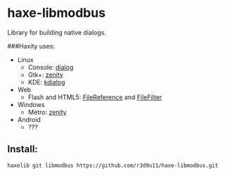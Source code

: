 haxe-libmodbus
=========================

Library for building native dialogs.<br/>

###Haxity uses:<br/>

* Linux
	* Console: [dialog](http://hightek.org/projects/dialog/)
	* Gtk+: [zenity](https://help.gnome.org/users/zenity/stable/)
	* KDE: [kdialog](https://techbase.kde.org/Development/Tutorials/Shell_Scripting_with_KDE_Dialogs)
* Web
	* Flash and HTML5: [FileReference](http://api.openfl.org/openfl/net/FileReference.html) and [FileFilter](http://api.openfl.org/openfl/net/FileFilter.html)
* Windows
	* Metro: [zenity](https://github.com/kvaps/zenity-windows)
* Android
	* ???

## Install:<br/>
`haxelib git libmodbus https://github.com/r3d9u11/haxe-libmodbus.git`
